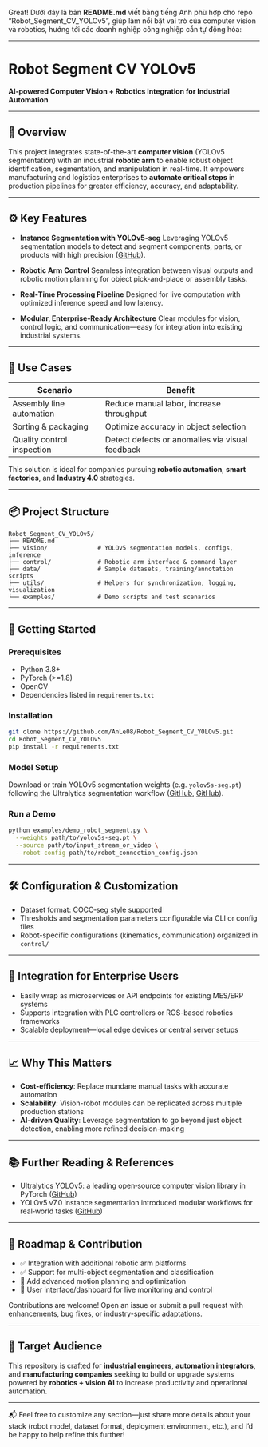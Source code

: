 Great! Dưới đây là bản **README.md** viết bằng tiếng Anh phù hợp cho repo “Robot\_Segment\_CV\_YOLOv5”, giúp làm nổi bật vai trò của computer vision và robotics, hướng tới các doanh nghiệp công nghiệp cần tự động hóa:

---

# Robot Segment CV YOLOv5

**AI‑powered Computer Vision + Robotics Integration for Industrial Automation**

---

## 🚀 Overview

This project integrates state-of-the-art **computer vision** (YOLOv5 segmentation) with an industrial **robotic arm** to enable robust object identification, segmentation, and manipulation in real-time. It empowers manufacturing and logistics enterprises to **automate critical steps** in production pipelines for greater efficiency, accuracy, and adaptability.

---

## ⚙️ Key Features

* **Instance Segmentation with YOLOv5‑seg**
  Leveraging YOLOv5 segmentation models to detect and segment components, parts, or products with high precision ([GitHub][1]).

* **Robotic Arm Control**
  Seamless integration between visual outputs and robotic motion planning for object pick-and-place or assembly tasks.

* **Real‑Time Processing Pipeline**
  Designed for live computation with optimized inference speed and low latency.

* **Modular, Enterprise‑Ready Architecture**
  Clear modules for vision, control logic, and communication—easy for integration into existing industrial systems.

---

## 🎯 Use Cases

| Scenario                   | Benefit                                         |
| -------------------------- | ----------------------------------------------- |
| Assembly line automation   | Reduce manual labor, increase throughput        |
| Sorting & packaging        | Optimize accuracy in object selection           |
| Quality control inspection | Detect defects or anomalies via visual feedback |

This solution is ideal for companies pursuing **robotic automation**, **smart factories**, and **Industry 4.0** strategies.

---

## 📦 Project Structure

```
Robot_Segment_CV_YOLOv5/
├── README.md
├── vision/              # YOLOv5 segmentation models, configs, inference
├── control/             # Robotic arm interface & command layer
├── data/                # Sample datasets, training/annotation scripts
├── utils/               # Helpers for synchronization, logging, visualization
└── examples/            # Demo scripts and test scenarios
```

---

## 🧪 Getting Started

### Prerequisites

* Python 3.8+
* PyTorch (>=1.8)
* OpenCV
* Dependencies listed in `requirements.txt`

### Installation

```bash
git clone https://github.com/AnLe08/Robot_Segment_CV_YOLOv5.git
cd Robot_Segment_CV_YOLOv5
pip install -r requirements.txt
```

### Model Setup

Download or train YOLOv5 segmentation weights (e.g. `yolov5s-seg.pt`) following the Ultralytics segmentation workflow ([GitHub][2], [GitHub][1]).

### Run a Demo

```bash
python examples/demo_robot_segment.py \
  --weights path/to/yolov5s-seg.pt \
  --source path/to/input_stream_or_video \
  --robot-config path/to/robot_connection_config.json
```

---

## 🛠️ Configuration & Customization

* Dataset format: COCO‑seg style supported
* Thresholds and segmentation parameters configurable via CLI or config files
* Robot-specific configurations (kinematics, communication) organized in `control/`

---

## 🧩 Integration for Enterprise Users

* Easily wrap as microservices or API endpoints for existing MES/ERP systems
* Supports integration with PLC controllers or ROS-based robotics frameworks
* Scalable deployment—local edge devices or central server setups

---

## 📈 Why This Matters

* **Cost-efficiency**: Replace mundane manual tasks with accurate automation
* **Scalability**: Vision-robot modules can be replicated across multiple production stations
* **AI-driven Quality**: Leverage segmentation to go beyond just object detection, enabling more refined decision-making

---

## 📚 Further Reading & References

* Ultralytics YOLOv5: a leading open‑source computer vision library in PyTorch ([GitHub][1])
* YOLOv5 v7.0 instance segmentation introduced modular workflows for real‑world tasks ([GitHub][2])

---

## 🎯 Roadmap & Contribution

* ✅ Integration with additional robotic arm platforms
* ✅ Support for multi-object segmentation and classification
* 🚧 Add advanced motion planning and optimization
* 🚧 User interface/dashboard for live monitoring and control

Contributions are welcome! Open an issue or submit a pull request with enhancements, bug fixes, or industry-specific adaptations.

---

## 🧍 Target Audience

This repository is crafted for **industrial engineers**, **automation integrators**, and **manufacturing companies** seeking to build or upgrade systems powered by **robotics + vision AI** to increase productivity and operational automation.

---

📬 Feel free to customize any section—just share more details about your stack (robot model, dataset format, deployment environment, etc.), and I’d be happy to help refine this further!

[1]: https://github.com/ultralytics/yolov5?utm_source=chatgpt.com "YOLOv5 🚀 in PyTorch > ONNX > CoreML > TFLite"
[2]: https://github.com/ultralytics/yolov5/discussions/10258?utm_source=chatgpt.com "v7.0 - YOLOv5 SOTA Realtime Instance Segmentation"
